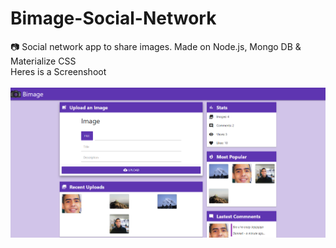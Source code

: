 # Bimage-Social-Network

📷 Social network app to share images. Made on Node.js, Mongo DB &amp; Materialize CSS
<br>
Heres is a Screenshoot
<br>
<br>
![alt text](/docs/screen.png)
